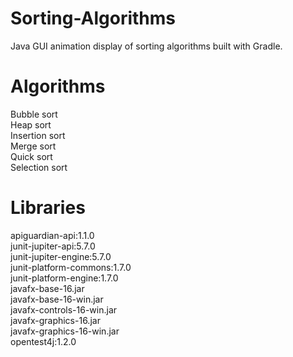 # Sorting-Algorithms
Java GUI animation display of sorting algorithms built with Gradle.

# Algorithms
Bubble sort  
Heap sort  
Insertion sort  
Merge sort  
Quick sort  
Selection sort  

# Libraries
apiguardian-api:1.1.0  
junit-jupiter-api:5.7.0  
junit-jupiter-engine:5.7.0  
junit-platform-commons:1.7.0  
junit-platform-engine:1.7.0  
javafx-base-16.jar  
javafx-base-16-win.jar  
javafx-controls-16-win.jar  
javafx-graphics-16.jar  
javafx-graphics-16-win.jar  
opentest4j:1.2.0  
